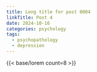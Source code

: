 ```yaml
---
title: Long title for post 0004
linkTitle: Post 4
date: 2024-10-16
categories: psychology
tags:
  - psychopathology
  - depression
---
```

{{< base/lorem count=8 >}}
